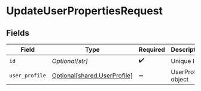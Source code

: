 # UpdateUserPropertiesRequest


## Fields

| Field                                                                  | Type                                                                   | Required                                                               | Description                                                            |
| ---------------------------------------------------------------------- | ---------------------------------------------------------------------- | ---------------------------------------------------------------------- | ---------------------------------------------------------------------- |
| `id`                                                                   | *Optional[str]*                                                        | :heavy_check_mark:                                                     | Unique ID                                                              |
| `user_profile`                                                         | [Optional[shared.UserProfile]](undefined/models/shared/userprofile.md) | :heavy_minus_sign:                                                     | UserProfile object                                                     |
